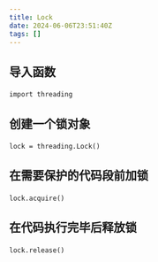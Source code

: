 ```yaml
---
title: Lock
date: 2024-06-06T23:51:40Z
tags: []
---
```


## 导入函数

​`import threading`​

## 创建一个锁对象

​`lock = threading.Lock()`​

## 在需要保护的代码段前加锁

​`lock.acquire()`​

## 在代码执行完毕后释放锁

​`lock.release()`​
